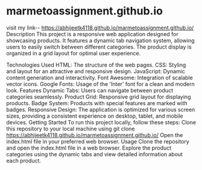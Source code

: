 # marmetoassignment.github.io
visit my link-- https://abhijeetk4118.github.io/marmetoassignment.github.io/
Description
This project is a responsive web application designed for showcasing products. It features a dynamic tab navigation system, allowing users to easily switch between different categories. The product display is organized in a grid layout for optimal user experience.

Technologies Used
HTML: The structure of the web pages.
CSS: Styling and layout for an attractive and responsive design.
JavaScript: Dynamic content generation and interactivity.
Font Awesome: Integration of scalable vector icons.
Google Fonts: Usage of the 'Inter' font for a clean and modern look.
Features
Dynamic Tabs: Users can navigate between product categories seamlessly.
Product Grid: Responsive grid layout for displaying products.
Badge System: Products with special features are marked with badges.
Responsive Design: The application is optimized for various screen sizes, providing a consistent experience on desktop, tablet, and mobile devices.
Getting Started
To run this project locally, follow these steps:
Clone this repository to your local machine using git clone  https://abhijeetk4118.github.io/marmetoassignment.github.io/
Open the index.html file in your preferred web browser.
Usage
Clone the repository and open the index.html file in a web browser. Explore the product categories using the dynamic tabs and view detailed information about each product.
